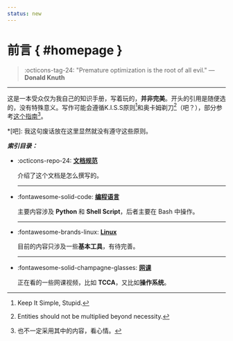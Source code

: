 ```yaml
---
status: new
---
```


前言 { #homepage }
==================

> :octicons-tag-24: "Premature optimization is the root of all evil." 
> —  **Donald Knuth**

---

这是一本受众仅为我自己的知识手册，写着玩的，**并非完美**。开头的引用是随便选的，没有特殊意义。写作可能会遵循K.I.S.S原则[^1]和奥卡姆剃刀[^2]（吧？），部分参考[这个指南][guid][^3]。

[^1]: Keep It Simple, Stupid.
[^2]: Entities should not be multiplied beyond necessity.
[^3]: 也不一定采用其中的内容，看心情。

*[吧]: 我这句废话放在这里显然就没有遵守这些原则。

  [guid]: https://github.com/sparanoid/chinese-copywriting-guidelines "中文文案排版指北"

***索引目录：***

-   :octicons-repo-24: [**文档规范**][fundamentals]

    介绍了这个文档是怎么撰写的。

      [fundamentals]: fundamentals/index.md

    ---

-   :fontawesome-solid-code: [**编程语言**][programming]

    主要内容涉及 **Python** 和 **Shell Script**，后者主要在 Bash 中操作。

      [programming]: programming/index.md

    ---

-   :fontawesome-brands-linux: [**Linux**][linux]

    目前的内容只涉及一些**基本工具**，有待完善。

      [linux]: linux/index.md

    ---

-   :fontawesome-solid-champagne-glasses: [**网课**][class]

    正在看的一些网课视频，比如 **TCCA**，又比如**操作系统**。

      [class]: courses/index.md

